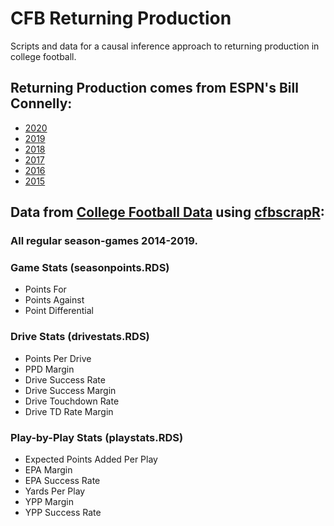 # CFB Returning Production

Scripts and data for a causal inference approach to returning production in college football.

## Returning Production comes from ESPN's Bill Connelly: 
* [2020](https://www.espn.com/college-football/story/_/id/28649423/college-football-teams-most-returning-production-2020)
* [2019](https://www.sbnation.com/college-football/2019/1/31/18204093/2019-ncaa-football-returning-starters-experience)
* [2018](https://www.sbnation.com/college-football/2018/1/31/16950222/2018-ncaa-football-returning-starters-experience)
* [2017](https://www.sbnation.com/college-football/2017/1/31/14451014/2017-ncaa-football-returning-starters-experience-oregon-tcu-texas)
* [2016](https://www.sbnation.com/college-football/2016/8/25/12638526/2016-ncaa-football-returning-starters-experience-lsu-louisville-ohio-state)
* [2015](https://www.footballstudyhall.com/2015/9/4/9254347/a-better-way-to-measure-returning-experience_ga=2.91425370.1909192888.1588967835-128753619.1578413763)

## Data from [College Football Data](https://collegefootballdata.com/) using [cfbscrapR](https://github.com/meysubb/cfbscrapR):

### All regular season-games 2014-2019.

### Game Stats (seasonpoints.RDS)
* Points For
* Points Against
* Point Differential

### Drive Stats (drivestats.RDS)

* Points Per Drive
* PPD Margin
* Drive Success Rate
* Drive Success Margin
* Drive Touchdown Rate
* Drive TD Rate Margin

### Play-by-Play Stats (playstats.RDS)

* Expected Points Added Per Play
* EPA Margin
* EPA Success Rate
* Yards Per Play
* YPP Margin
* YPP Success Rate


